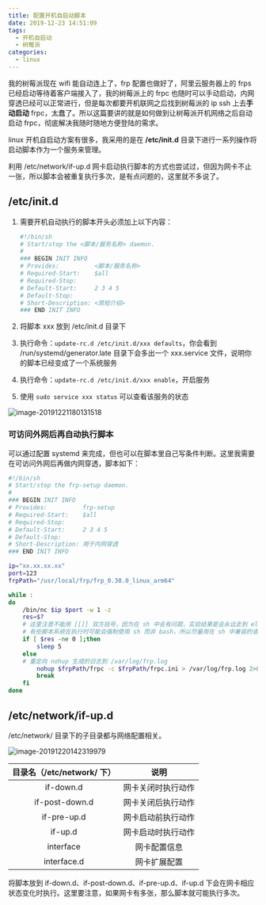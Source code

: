```yaml
---
title: 配置开机自启动脚本
date: 2019-12-23 14:51:09
tags: 
  - 开机自启动
  - 树莓派
categories:
  - linux
---
```


我的树莓派现在 wifi 能自动连上了，frp 配置也做好了，阿里云服务器上的 frps 已经启动等待着客户端接入了，我的树莓派上的 frpc 也随时可以手动启动，内网穿透已经可以正常进行，但是每次都要开机联网之后找到树莓派的 ip ssh 上去**手动启动** frpc，太蠢了。所以这篇要讲的就是如何做到让树莓派开机网络之后自动启动 frpc，彻底解决我随时随地方便登陆的需求。

linux 开机自启动方案有很多，我采用的是在 **/etc/init.d** 目录下进行一系列操作将启动脚本作为一个服务来管理。

利用 /etc/network/if-up.d 网卡启动执行脚本的方式也尝试过，但因为网卡不止一张，所以脚本会被重复执行多次，是有点问题的，这里就不多说了。

<!--more-->

## /etc/init.d

1. 需要开机自动执行的脚本开头必须加上以下内容：

   ```bash
   #!/bin/sh
   # Start/stop the <脚本/服务名称> daemon.
   #
   ### BEGIN INIT INFO
   # Provides:          <脚本/服务名称>
   # Required-Start:    $all
   # Required-Stop:
   # Default-Start:     2 3 4 5
   # Default-Stop:
   # Short-Description: <简短介绍>
   ### END INIT INFO
   ```

2. 将脚本 xxx 放到 /etc/init.d 目录下

3. 执行命令：`update-rc.d /etc/init.d/xxx defaults`，你会看到 /run/systemd/generator.late 目录下会多出一个 xxx.service 文件，说明你的脚本已经变成了一个系统服务

4. 执行命令：`update-rc.d /etc/init.d/xxx enable`，开启服务

5. 使用 `sudo service xxx status` 可以查看该服务的状态

![image-20191221180131518](/Users/cisy/Library/Application%20Support/typora-user-images/image-20191221180131518.png)

### 可访问外网后再自动执行脚本

可以通过配置 systemd 来完成，但也可以在脚本里自己写条件判断。这里我需要在可访问外网后再做内网穿透，脚本如下：

```bash
#!/bin/sh
# Start/stop the frp-setup daemon.
#
### BEGIN INIT INFO
# Provides:          frp-setup
# Required-Start:    $all
# Required-Stop:
# Default-Start:     2 3 4 5
# Default-Stop:
# Short-Description: 用于内网穿透
### END INIT INFO

ip="xx.xx.xx.xx"
port=123
frpPath="/usr/local/frp/frp_0.30.0_linux_arm64"

while :
do
	/bin/nc $ip $port -w 1 -z
	res=$?
	# 这里注意不能用 [[]] 双方括号，因为在 sh 中会有问题，实验结果是会永远走到 else 逻辑
	# 有些脚本系统在执行时可能会强制使用 sh 而非 bash，所以尽量用在 sh 中兼容的语法，同样还可能会有问题的是单/双/三等号的用法
	if [ $res -ne 0 ];then
		sleep 5
	else
    # 重定向 nohup 生成的日志到 /var/log/frp.log
		nohup $frpPath/frpc -c $frpPath/frpc.ini > /var/log/frp.log 2>&1 &
		break
	fi
done
```



## /etc/network/if-up.d

/etc/network/ 目录下的子目录都与网络配置相关。

![image-20191220142319979](/Users/cisy/Library/Application%20Support/typora-user-images/image-20191220142319979.png)

| 目录名（/etc/network/ 下） |        说明        |
| :------------------------: | :----------------: |
|         if-down.d          | 网卡关闭时执行动作 |
|       if-post-down.d       | 网卡关闭后执行动作 |
|        if-pre-up.d         | 网卡启动前执行动作 |
|          if-up.d           | 网卡启动时执行动作 |
|         interface          |    网卡配置信息    |
|        interface.d         |    网卡扩展配置    |

将脚本放到 if-down.d、if-post-down.d、if-pre-up.d、if-up.d 下会在网卡相应状态变化时执行。这里要注意，如果网卡有多张，那么脚本就可能执行多次。